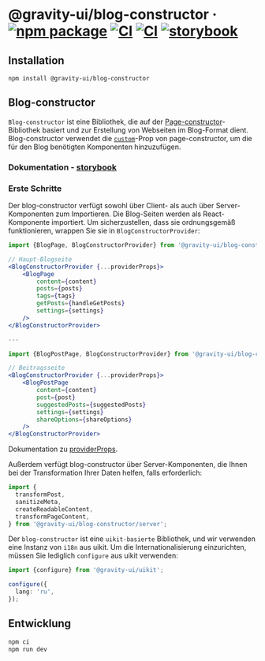 # @gravity-ui/blog-constructor &middot; [![npm package](https://img.shields.io/npm/v/@gravity-ui/blog-constructor)](https://www.npmjs.com/package/@gravity-ui/blog-constructor) [![CI](https://img.shields.io/github/actions/workflow/status/gravity-ui/blog-constructor/ci.yml?branch=main&label=CI)](https://github.com/gravity-ui/blog-constructor/actions/workflows/ci.yml?query=branch:main) [![CI](https://img.shields.io/github/actions/workflow/status/gravity-ui/blog-constructor/release.yml?branch=main&label=Release)](https://github.com/gravity-ui/blog-constructor/actions/workflows/release.yml?query=branch:main) [![storybook](https://img.shields.io/badge/Storybook-deployed-ff4685)](https://preview.gravity-ui.com/blog-constructor/)

## Installation

```shell
npm install @gravity-ui/blog-constructor
```

## Blog-constructor

`Blog-constructor` ist eine Bibliothek, die auf der [Page-constructor](https://github.com/gravity-ui/page-constructor)-Bibliothek basiert und zur Erstellung von Webseiten im Blog-Format dient. Blog-constructor verwendet die [`custom`](https://github.com/gravity-ui/page-constructor#custom-blocks)-Prop von page-constructor, um die für den Blog benötigten Komponenten hinzuzufügen.

### Dokumentation - [storybook](https://preview.gravity-ui.com/blog-constructor/)

### Erste Schritte

Der blog-constructor verfügt sowohl über Client- als auch über Server-Komponenten zum Importieren. Die Blog-Seiten werden als React-Komponente importiert. Um sicherzustellen, dass sie ordnungsgemäß funktionieren, wrappen Sie sie in `BlogConstructorProvider`:

```jsx
import {BlogPage, BlogConstructorProvider} from '@gravity-ui/blog-constructor';

// Haupt-Blogseite
<BlogConstructorProvider {...providerProps}>
    <BlogPage
        content={content}
        posts={posts}
        tags={tags}
        getPosts={handleGetPosts}
        settings={settings}
    />
</BlogConstructorProvider>

---

import {BlogPostPage, BlogConstructorProvider} from '@gravity-ui/blog-constructor';

// Beitragsseite
<BlogConstructorProvider {...providerProps}>
    <BlogPostPage
        content={content}
        post={post}
        suggestedPosts={suggestedPosts}
        settings={settings}
        shareOptions={shareOptions}
    />
</BlogConstructorProvider>

```

Dokumentation zu [providerProps](./src/constructor/README.md).

Außerdem verfügt blog-constructor über Server-Komponenten, die Ihnen bei der Transformation Ihrer Daten helfen, falls erforderlich:

```jsx
import {
  transformPost,
  sanitizeMeta,
  createReadableContent,
  transformPageContent,
} from '@gravity-ui/blog-constructor/server';
```

Der `blog-constructor` ist eine `uikit-basierte` Bibliothek, und wir verwenden eine Instanz von `i18n` aus uikit. Um die Internationalisierung einzurichten, müssen Sie lediglich `configure` aus uikit verwenden:

```typescript
import {configure} from '@gravity-ui/uikit';

configure({
  lang: 'ru',
});
```

## Entwicklung

```bash
npm ci
npm run dev
```